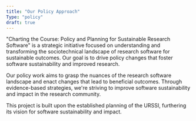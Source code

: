```yaml
---
title: "Our Policy Approach"
Type: "policy"
draft: true
---
```

"Charting the Course: Policy and Planning for Sustainable Research Software" is a strategic initiative focused on understanding and transforming the sociotechnical landscape of research software for sustainable outcomes. Our goal is to drive policy changes that foster software sustainability and improved research.

Our policy work aims to grasp the nuances of the research software landscape and enact changes that lead to beneficial outcomes. Through evidence-based strategies, we're striving to improve software sustainability and impact in the research community.

This project is built upon the established planning of the URSSI, furthering its vision for software sustainability and impact.